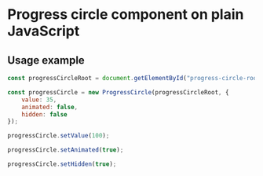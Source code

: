 # Progress circle component on plain JavaScript

## Usage example

```js
const progressCircleRoot = document.getElementById("progress-circle-root");

const progressCircle = new ProgressCircle(progressCircleRoot, {
    value: 35,
    animated: false,
    hidden: false
});

progressCircle.setValue(100);

progressCircle.setAnimated(true);

progressCircle.setHidden(true);
```
